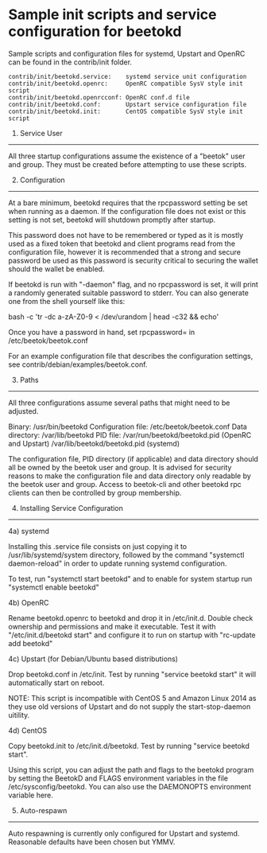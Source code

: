 Sample init scripts and service configuration for beetokd
==========================================================

Sample scripts and configuration files for systemd, Upstart and OpenRC
can be found in the contrib/init folder.

    contrib/init/beetokd.service:    systemd service unit configuration
    contrib/init/beetokd.openrc:     OpenRC compatible SysV style init script
    contrib/init/beetokd.openrcconf: OpenRC conf.d file
    contrib/init/beetokd.conf:       Upstart service configuration file
    contrib/init/beetokd.init:       CentOS compatible SysV style init script

1. Service User
---------------------------------

All three startup configurations assume the existence of a "beetok" user
and group.  They must be created before attempting to use these scripts.

2. Configuration
---------------------------------

At a bare minimum, beetokd requires that the rpcpassword setting be set
when running as a daemon.  If the configuration file does not exist or this
setting is not set, beetokd will shutdown promptly after startup.

This password does not have to be remembered or typed as it is mostly used
as a fixed token that beetokd and client programs read from the configuration
file, however it is recommended that a strong and secure password be used
as this password is security critical to securing the wallet should the
wallet be enabled.

If beetokd is run with "-daemon" flag, and no rpcpassword is set, it will
print a randomly generated suitable password to stderr.  You can also
generate one from the shell yourself like this:

bash -c 'tr -dc a-zA-Z0-9 < /dev/urandom | head -c32 && echo'

Once you have a password in hand, set rpcpassword= in /etc/beetok/beetok.conf

For an example configuration file that describes the configuration settings,
see contrib/debian/examples/beetok.conf.

3. Paths
---------------------------------

All three configurations assume several paths that might need to be adjusted.

Binary:              /usr/bin/beetokd
Configuration file:  /etc/beetok/beetok.conf
Data directory:      /var/lib/beetokd
PID file:            /var/run/beetokd/beetokd.pid (OpenRC and Upstart)
                     /var/lib/beetokd/beetokd.pid (systemd)

The configuration file, PID directory (if applicable) and data directory
should all be owned by the beetok user and group.  It is advised for security
reasons to make the configuration file and data directory only readable by the
beetok user and group.  Access to beetok-cli and other beetokd rpc clients
can then be controlled by group membership.

4. Installing Service Configuration
-----------------------------------

4a) systemd

Installing this .service file consists on just copying it to
/usr/lib/systemd/system directory, followed by the command
"systemctl daemon-reload" in order to update running systemd configuration.

To test, run "systemctl start beetokd" and to enable for system startup run
"systemctl enable beetokd"

4b) OpenRC

Rename beetokd.openrc to beetokd and drop it in /etc/init.d.  Double
check ownership and permissions and make it executable.  Test it with
"/etc/init.d/beetokd start" and configure it to run on startup with
"rc-update add beetokd"

4c) Upstart (for Debian/Ubuntu based distributions)

Drop beetokd.conf in /etc/init.  Test by running "service beetokd start"
it will automatically start on reboot.

NOTE: This script is incompatible with CentOS 5 and Amazon Linux 2014 as they
use old versions of Upstart and do not supply the start-stop-daemon uitility.

4d) CentOS

Copy beetokd.init to /etc/init.d/beetokd. Test by running "service beetokd start".

Using this script, you can adjust the path and flags to the beetokd program by
setting the BeetokD and FLAGS environment variables in the file
/etc/sysconfig/beetokd. You can also use the DAEMONOPTS environment variable here.

5. Auto-respawn
-----------------------------------

Auto respawning is currently only configured for Upstart and systemd.
Reasonable defaults have been chosen but YMMV.
